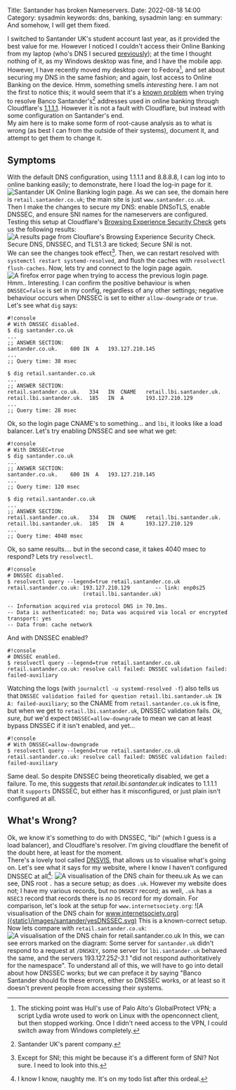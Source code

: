 Title: Santander has broken Nameservers.
Date: 2022-08-18 14:00
Category: sysadmin
keywords: dns, banking, sysadmin
lang: en
summary: And somehow, I will get them fixed.

I switched to Santander UK's student account last year, as it provided the best value for me. However I noticed I couldn't access their Online Banking from my laptop (who's DNS I secured [previously]({filename}/SecureDNS.md)); at the time I thought nothing of it, as my Windows desktop was fine, and I have the mobile app.  
However, I have recently moved my desktop over to Fedora[^1], and set about securing my DNS in the same fashion; and again, lost access to Online Banking on the device. Hmm, something smells *interesting* here. I am not the first to notice this; it would seem that it's a [known problem](https://community.cloudflare.com/t/problem-with-secure-cahoot-com-and-lbi-santander-uk/94235) when trying to resolve Banco Santander's[^2] addresses used in online banking through Cloudflare's [1.1.1.1](https://1.1.1.1/). However it is not a fault with Cloudflare, but instead with some configuration on Santander's end.  
My aim here is to make some form of root-cause analysis as to what is wrong (as best I can from the outside of their systems), document it, and attempt to get them to change it.

## Symptoms
With the default DNS configuration, using 1.1.1.1 and 8.8.8.8, I can log into to online banking easily; to demonstrate, here I load the log-in page for it.  
![Santander UK Online Banking login page.]({static}/images/santander/loginpage.png)
As we can see, the domain here is `retail.santander.co.uk`; the main site is just `www.santander.co.uk`.  
Then I make the changes to secure my DNS: enable DNSoTLS, enable DNSSEC, and ensure SNI names for the nameservers are configured. Testing this setup at Cloudflare's [Browsing Experience Security Check](https://www.cloudflare.com/en-gb/ssl/encrypted-sni/) gets us the following results:
![A results page from Clouflare's Browsing Experience Security Check. Secure DNS, DNSSEC, and TLS1.3 are ticked; Secure SNI is not.]({static}/images/santander/cloudflare.png)
We can see the changes took effect[^3]. Then, we can restart resolved with `systemctl restart systemd-resolved`, and flush the caches with `resolvectl flush-caches`. Now, lets try and connect to the login page again.
![A firefox error page when trying to access the previous login page.]({static}/images/santander/badlogin.png)
Hmm.. Interesting. I can confirm the positive behaviour is when `DNSSEC=false` is set in my config, regardless of any other settings; negative behaviour occurs when DNSSEC is set to either `allow-downgrade` *or* `true`. Let's see what `dig` says:

    #!console
    # With DNSSEC disabled.
    $ dig santander.co.uk
    ...
    ;; ANSWER SECTION:
    santander.co.uk.	600	IN	A	193.127.210.145
    ...
    ;; Query time: 38 msec

    $ dig retail.santander.co.uk
    ...
    ;; ANSWER SECTION:
    retail.santander.co.uk.	  334	IN	CNAME	retail.lbi.santander.uk.
    retail.lbi.santander.uk.  185	IN	A	    193.127.210.129
    ...
    ;; Query time: 28 msec

Ok, so the login page CNAME's to something... and `lbi`, it looks like a load balancer. Let's try enabling DNSSEC and see what we get:

    #!console
    # With DNSSEC=true
    $ dig santander.co.uk
    ...
    ;; ANSWER SECTION:
    santander.co.uk.	600	IN	A	193.127.210.145
    ...
    ;; Query time: 120 msec

    $ dig retail.santander.co.uk
    ...
    ;; ANSWER SECTION:
    retail.santander.co.uk.	  334	IN	CNAME	retail.lbi.santander.uk.
    retail.lbi.santander.uk.  185	IN	A	    193.127.210.129
    ...
    ;; Query time: 4040 msec

Ok, so same results.... but in the second case, it takes 4040 msec to respond? Lets try `resolvectl`.

    #!console
    # DNSSEC disabled.
    $ resolvectl query --legend=true retail.santander.co.uk
    retail.santander.co.uk: 193.127.210.129        -- link: enp0s25
                            (retail.lbi.santander.uk)
    
    -- Information acquired via protocol DNS in 70.1ms.
    -- Data is authenticated: no; Data was acquired via local or encrypted transport: yes
    -- Data from: cache network

And with DNSSEC enabled?

    #!console
    # DNSSEC enabled.
    $ resolvectl query --legend=true retail.santander.co.uk
    retail.santander.co.uk: resolve call failed: DNSSEC validation failed: failed-auxiliary

Watching the logs (with `journalctl -u systemd-resolved -f`) also tells us that `DNSSEC validation failed for question retail.lbi.santander.uk IN A: failed-auxiliary`; so the CNAME from `retail.santander.co.uk` is fine, but when we get to `retail.lbi.santander.uk`, DNSSEC validation fails. *Ok, sure, but* we'd expect `DNSSEC=allow-downgrade` to mean we can at least bypass DNSSEC if it isn't enabled, and yet...

    #!console
    # With DNSSEC=allow-downgrade
    $ resolvectl query --legend=true retail.santander.co.uk
    retail.santander.co.uk: resolve call failed: DNSSEC validation failed: failed-auxiliary 

Same deal. So despite DNSSEC being theoretically disabled, we get a failure. To me, this suggests that *retail.lbi.santander.uk* indicates to 1.1.1.1 that it `supports` DNSSEC, but either has it misconfigured, or just plain isn't configured at all.

## What's Wrong?
Ok, we know it's something to do with DNSSEC, "lbi" (which I guess is a load balancer), and Cloudflare's resolver. I'm giving cloudflare the benefit of the doubt here, at least for the moment.  
There's a lovely tool called [DNSVIS](https://dnsviz.net), that allows us to visualise what's going on. Let's see what it says for my website, where I know I haven't configured DNSSEC at all[^4]:
![A visualisation of the DNS chain for theeu.uk]({static}/images/santander/noDNSSEC.svg)
As we can see, DNS root `.` has a secure setup; as does `.uk`. However my website does not; I have my various records, but no `DNSKEY` record; as well, `.uk` has a `NSEC3` record that records there is *no* `DS` record for my domain. For comparison, let's look at the setup for `www.internetsociety.org`:
![A visualisation of the DNS chain for www.internetsociety.org]({static}/images/santander/yesDNSSEC.svg)
This is a known-correct setup. Now lets compare with `retail.santander.co.uk`:
![A visualisation of the DNS chain for retail.santander.co.uk]({static}/images/santander/retailSantander.png)
In this, we can see errors marked on the diagram: Some server for `santander.uk` didn't respond to a request at `/DNSKEY`, some server for `lbi.santander.uk` behaved the same, and the servers 193.127.25*2-3*.1 "did not respond authoritatively for the namespace".
To understand all of this, we will have to go into detail about how DNSSEC works; but we can preface it by saying "Banco Santander should fix these errors, either so DNSSEC works, or at least so it doesn't prevent people from accessing their systems.



[^1]: The sticking point was Hull's use of Palo Alto's GlobalProtect VPN; a script Lydia wrote used to work on Linux with the openconnect client, but then stopped working. Once I didn't need access to the VPN, I could switch away from Windows completely.
[^2]: Santander UK's parent company.
[^3]: Except for SNI; this might be because it's a different form of SNI? Not sure. I need to look into this.
[^4]: I know I know, naughty me. It's on my todo list after this ordeal.